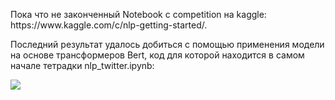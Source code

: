 <p>Пока что не законченный Notebook с competition на kaggle: https://www.kaggle.com/c/nlp-getting-started/.</p>
<p>Последний результат удалось добиться с помощью применения модели на основе трансформеров Bert, код для которой находится в самом начале тетрадки nlp_twitter.ipynb:</p>
<img src='https://clip2net.com/clip/m593032/36bc5-clip-48kb.png'>
